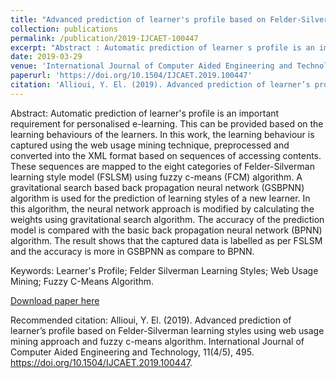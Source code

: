 ```yaml
---
title: "Advanced prediction of learner's profile based on Felder-Silverman learning styles using web usage mining approach and fuzzy c-means algorithm"
collection: publications
permalink: /publication/2019-IJCAET-100447
excerpt: "Abstract : Automatic prediction of learner s profile is an important requirement for personalised e-learning. This can be provided based on the learning behaviours of the learners. In this work, the learning behaviour is captured using the web usage mining technique, preprocessed and converted into the XML format based on sequences of accessing contents. These sequences are mapped to the eight categories of Felder-Silverman learning style model (FSLSM) using fuzzy c-means (FCM) algorithm. A gravitational search based back propagation neural network (GSBPNN) algorithm is used for the prediction of learning styles of a new learner. In this algorithm, the neural network approach is modified by calculating the weights using gravitational search algorithm. The accuracy of the prediction model is compared with the basic back propagation neural network (BPNN) algorithm. The result shows that the captured data is labelled as per FSLSM and the accuracy is more in GSBPNN as compare to BPNN."
date: 2019-03-29
venue: 'International Journal of Computer Aided Engineering and Technology (IJCAET)'
paperurl: 'https://doi.org/10.1504/IJCAET.2019.100447'
citation: 'Allioui, Y. El. (2019). Advanced prediction of learner’s profile based on Felder-Silverman learning styles using web usage mining approach and fuzzy c-means algorithm. International Journal of Computer Aided Engineering and Technology, 11(4/5), 495. https://doi.org/10.1504/IJCAET.2019.100447.'
---
```

Abstract: Automatic prediction of learner's profile is an important requirement for personalised e-learning. This can be provided based on the learning behaviours of the learners. In this work, the learning behaviour is captured using the web usage mining technique, preprocessed and converted into the XML format based on sequences of accessing contents. These sequences are mapped to the eight categories of Felder-Silverman learning style model (FSLSM) using fuzzy c-means (FCM) algorithm. A gravitational search based back propagation neural network (GSBPNN) algorithm is used for the prediction of learning styles of a new learner. In this algorithm, the neural network approach is modified by calculating the weights using gravitational search algorithm. The accuracy of the prediction model is compared with the basic back propagation neural network (BPNN) algorithm. The result shows that the captured data is labelled as per FSLSM and the accuracy is more in GSBPNN as compare to BPNN.

Keywords: Learner's Profile; Felder Silverman Learning Styles; Web Usage Mining; Fuzzy C-Means Algorithm.

[Download paper here](/files/paper1.pdf)

Recommended citation: Allioui, Y. El. (2019). Advanced prediction of learner’s profile based on Felder-Silverman learning styles using web usage mining approach and fuzzy c-means algorithm. International Journal of Computer Aided Engineering and Technology, 11(4/5), 495. https://doi.org/10.1504/IJCAET.2019.100447.
